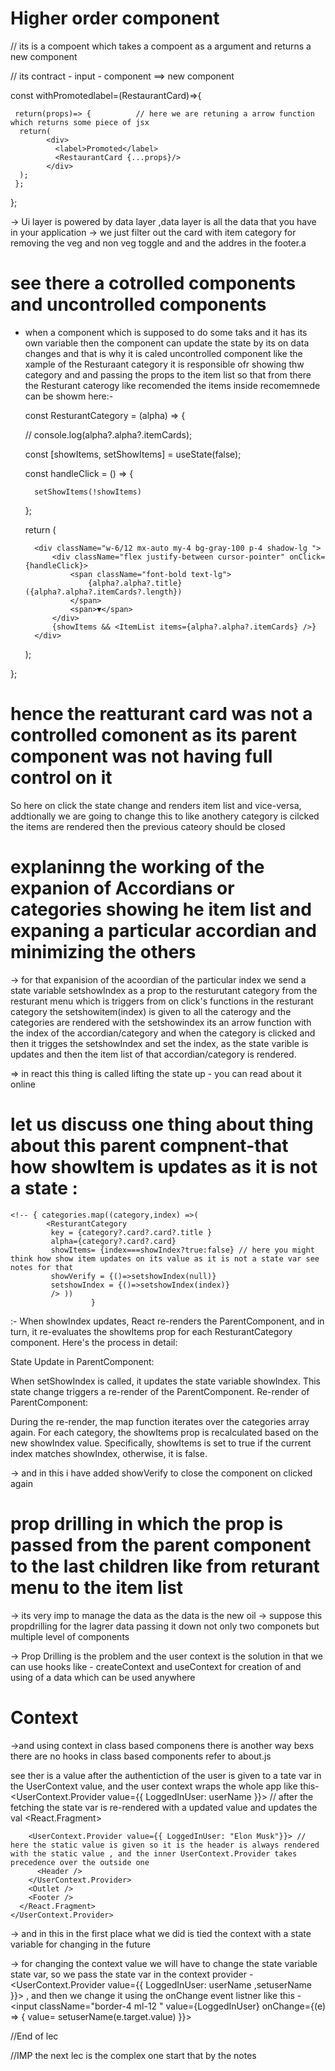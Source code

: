 # Higher order component

  // its is a compoent which takes a compoent as a argument and returns a new component

  // its contract - input - component ==> new component


  const withPromotedlabel=(RestaurantCard)=>{


     return(props)=> {          // here we are retuning a arrow function which returns some piece of jsx
      return(
            <div>
              <label>Promoted</label>
              <RestaurantCard {...props}/>
            </div>
      );
     };
  };


-> Ui layer is powered by data layer ,data layer is all the data that you have in your application
-> we just filter out the card with item category for removing the veg and non veg toggle and and the addres in the footer.a


# see there a cotrolled components and uncontrolled components
- when a component which is supposed to do some taks and it has its own variable then the component can update the state by its on data changes
  and that is why it is caled uncontrolled component like the xample of the Resturaant category it is responsible ofr showing thw category and 
  and passing the props to the item list so that from there the Resturant caterogy like recomended the items inside recomemnede can be showm 
  here:- 

  const ResturantCategory = (alpha) => {

    //  console.log(alpha?.alpha?.itemCards);

    const [showItems, setShowItems] = useState(false);

    const handleClick = () => {

        setShowItems(!showItems)

    };

    return (

        <div className="w-6/12 mx-auto my-4 bg-gray-100 p-4 shadow-lg ">
            <div className="flex justify-between cursor-pointer" onClick={handleClick}>
                <span className="font-bold text-lg">
                    {alpha?.alpha?.title}({alpha?.alpha?.itemCards?.length})
                </span>
                <span>▼</span>
            </div>
            {showItems && <ItemList items={alpha?.alpha?.itemCards} />}
        </div>



    );

};

# hence the reatturant card was not a controlled comonent as its parent component was not having full control on it

So here on click the state change and renders item list and vice-versa, addtionally we are going to change this to like anothery category is cilcked the items are rendered then the previous cateory should be closed


# explaninng the working of the expanion of Accordians or categories showing he item list and expaning a particular accordian and minimizing  the others

-> for that expanision of the acoordian of the particular index we send a state variable setshowIndex as a prop to the resturutant category from the resturant menu which is triggers from on click's functions in the resturant category   the setshowitem(index) is given to all the caterogy and the categories are rendered with the setshowindex its an arrow function with the index of the accordian/category and when the category is clicked and then it trigges the setshowIndex and set the index, as the state varible is updates and then the item list of that accordian/category is rendered.

 => in react this thing is called lifting the state up - you can read about it online


 # let us discuss one thing about thing about this parent compnent-that how showItem is updates as it is not a state :
    <!-- { categories.map((category,index) =>(
            <ResturantCategory
             key = {category?.card?.card?.title }
             alpha={category?.card?.card}
             showItems= {index===showIndex?true:false} // here you might think how show item updates on its value as it is not a state var see notes for that 
             showVerify = {()=>setshowIndex(null)}
             setshowIndex = {()=>setshowIndex(index)}
             /> )) 
                      }   

:-  When showIndex updates, React re-renders the ParentComponent, and in turn, it re-evaluates the showItems prop for each ResturantCategory component. Here's the process in detail:

State Update in ParentComponent:

When setShowIndex is called, it updates the state variable showIndex.
This state change triggers a re-render of the ParentComponent.
Re-render of ParentComponent:

During the re-render, the map function iterates over the categories array again.
For each category, the showItems prop is recalculated based on the new showIndex value. Specifically, showItems is set to true if the current index matches showIndex, otherwise, it is false.

-> and in this i have added showVerify to close the component on clicked again

# prop drilling in which the prop is passed from the parent component to the last children like from returant menu to the item list
-> its very imp to manage the data as the data is the new oil
-> suppose this propdrilling for the lagrer data passing it down not only two componets but multiple level of components

-> Prop Drilling is the problem and the user context is the solution
in that we can use hooks like -  createContext and useContext for creation of and using of a data which can be used anywhere
# Context
->and using context in class based componens there is another way bexs there are no hooks in class based components refer to about.js


see ther is a value after the authentiction of the user is given to a tate var in the UserContext value, and the user context wraps the whole
app like this-
 <UserContext.Provider value={{ LoggedInUser: userName }}> // after the fetching the state var is re-rendered with a updated value and updates the val
      <React.Fragment>
        
        <UserContext.Provider value={{ LoggedInUser: "Elon Musk"}}> // here the static value is given so it is the header is always rendered with the static value , and the inner UserContext.Provider takes precedence over the outside one 
          <Header />
        </UserContext.Provider>
        <Outlet />
        <Footer />
      </React.Fragment>
    </UserContext.Provider>



-> and in this in the first place what we did is tied the context with a state variable for changing in the future

-> for changing the context value we will have to change the state variable state var, so we pass the state var in the context provider
-<UserContext.Provider value={{ LoggedInUser: userName ,setuserName }}>  , and then we change it using the onChange event listner like this -<input className="border-4 ml-12 " value={LoggedInUser} onChange={(e) => { value= setuserName(e.target.value) }}></input>

//End of lec


//IMP the next lec is the complex one start that by the notes
